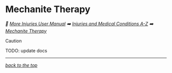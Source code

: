 # Mechanite Therapy

<!-- @generate_breadcrumb_trail {"template": "_:file_folder: {0}_", "connector": " :arrow_right: "} -->
_:file_folder: [More Injuries User Manual](/docs/wiki/README.md) :arrow_right: [Injuries and Medical Conditions A-Z](/docs/wiki/injuries-and-medical-conditions-a-z/README.md) :arrow_right: [Mechanite Therapy](/docs/wiki/injuries-and-medical-conditions-a-z/mechanite-therapy.md)_
<!-- @end_generated_block -->

> [!CAUTION]
> TODO: update docs

<!-- @generate_link_to_top {"template": "---\n_[back to the top]({1})_"} -->
---
_[back to the top](#mechanite-therapy)_
<!-- @end_generated_block -->
